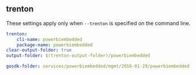 
## trenton

These settings apply only when `--trenton` is specified on the command line.

``` yaml $(trenton)
trenton:
    cli-name: powerbiembedded
    package-name: powerbiembedded
clear-output-folder: true
output-folder: $(trenton-output-folder)/powerbiembedded
```

``` yaml $(tag) == 'package-2016-01' && $(trenton)
gosdk-folder: services/powerbiembedded/mgmt/2016-01-29/powerbiembedded
```
